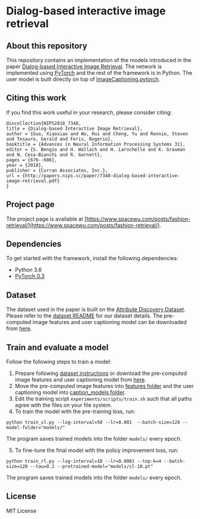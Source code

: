 # Dialog-based interactive image retrieval 

## About this repository
This repository contains an implementation of the models introduced in the paper [Dialog-based Interactive Image Retrieval](https://papers.nips.cc/paper/7348-dialog-based-interactive-image-retrieval.pdf). The network  is implemented using [PyTorch](https://pytorch.org/) and the rest of the framework is in Python. The user model is built directly on top of [ImageCaptioning.pytorch](https://github.com/ruotianluo/ImageCaptioning.pytorch). 

## Citing this work
If you find this work useful in your research, please consider citing:
```
@incollection{NIPS2018_7348,
title = {Dialog-based Interactive Image Retrieval},
author = {Guo, Xiaoxiao and Wu, Hui and Cheng, Yu and Rennie, Steven and Tesauro, Gerald and Feris, Rogerio},
booktitle = {Advances in Neural Information Processing Systems 31},
editor = {S. Bengio and H. Wallach and H. Larochelle and K. Grauman and N. Cesa-Bianchi and R. Garnett},
pages = {676--686},
year = {2018},
publisher = {Curran Associates, Inc.},
url = {http://papers.nips.cc/paper/7348-dialog-based-interactive-image-retrieval.pdf}
}
```
## Project page
The project page is available at [https://www.spacewu.com/posts/fashion-retrieval/](https://www.spacewu.com/posts/fashion-retrieval/).

## Dependencies
To get started with the framework, install the following dependencies:
- Python 3.6
- [PyTorch 0.3](https://pytorch.org/get-started/previous-versions/)

## Dataset
The  dataset used in the paper is built on the [Attribute Discovery Dataset](http://tamaraberg.com/attributesDataset/index.html). Please refer to the [dataset README](dataset/) for our dataset details. The pre-computed image features and user captioning model can be downloaded from [here](https://ibm.box.com/s/a1zml3pyx4v8yblvy48oyjt1vsbjbkrk). 


## Train and evaluate a model
Follow the following steps to train a model:
1. Prepare following [dataset instructions](dataset/) or download the pre-computed image features and user captioning model from [here](https://ibm.box.com/s/a1zml3pyx4v8yblvy48oyjt1vsbjbkrk).
2. Move the pre-computed image features into [features folder](features/) and the user captioning model into [caption_models folder](caption_models/). 
3. Edit the training script `experiments/scripts/train.sh` such that all paths agree with the files on your file system.
4. To train the model with the pre-training loss, run:
```
python train_sl.py --log-interval=50 --lr=0.001  --batch-size=128 --model-folder="models/"
```
The program saves trained models into the folder `models/` every epoch. 

5. To fine-tune the final model with the policy improvement loss, run:
```
python train_rl.py --log-interval=10 --lr=0.0001 --top-k=4 --batch-size=128 --tau=0.2 --pretrained-model="models/sl-10.pt"
```
The program saves trained models into the folder `models/` every epoch. 


## License
MIT License
